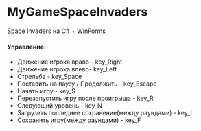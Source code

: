 # MyGameSpaceInvaders
Space Invaders на C# + WinForms
#### Управление:
- Движение игрока враво - key_Right 
- Движение игрока влево- key_Left		
- Стрельба - key_Space
- Поставить на паузу / Продолжить - key_Escape
- Начать игру - key_S
- Перезапустить игру после проигрыша - key_R
- Следующий уровень - key_N
- Загрузить последнее сохранение(между раундами) - key_L
- Сохранить игру(между раундами) - key_F
